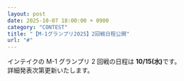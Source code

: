 ```yaml
---
layout: post
date: 2025-10-07 18:00:00 + 0900
category: "CONTEST"
title: "【M-1グランプリ2025】2回戦日程公開"
url: "#"
---
```


インテイクの M-1 グランプリ 2 回戦の日程は <b>10/15(水)</b>です。<br>
詳細発表次第更新いたします。
